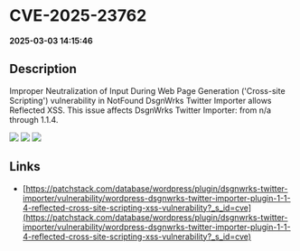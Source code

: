 # CVE-2025-23762

**2025-03-03 14:15:46**

## Description
Improper Neutralization of Input During Web Page Generation ('Cross-site Scripting') vulnerability in NotFound DsgnWrks Twitter Importer allows Reflected XSS. This issue affects DsgnWrks Twitter Importer: from n/a through 1.1.4.

![](https://img.shields.io/static/v1?label=Score&message=7.1&color=red)
![](https://img.shields.io/static/v1?label=Severity&message=HIGH&color=red)
![](https://img.shields.io/static/v1?label=CWE&message=XSS&color=green)

## Links
- [https://patchstack.com/database/wordpress/plugin/dsgnwrks-twitter-importer/vulnerability/wordpress-dsgnwrks-twitter-importer-plugin-1-1-4-reflected-cross-site-scripting-xss-vulnerability?_s_id=cve](https://patchstack.com/database/wordpress/plugin/dsgnwrks-twitter-importer/vulnerability/wordpress-dsgnwrks-twitter-importer-plugin-1-1-4-reflected-cross-site-scripting-xss-vulnerability?_s_id=cve)
